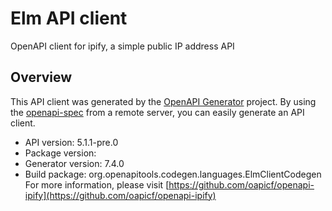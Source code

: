 # Elm API client

OpenAPI client for ipify, a simple public IP address API

## Overview
This API client was generated by the [OpenAPI Generator](https://openapi-generator.tech) project. By using the [openapi-spec](https://github.com/OAI/OpenAPI-Specification) from a remote server, you can easily generate an API client.

- API version: 5.1.1-pre.0
- Package version: 
- Generator version: 7.4.0
- Build package: org.openapitools.codegen.languages.ElmClientCodegen
For more information, please visit [https://github.com/oapicf/openapi-ipify](https://github.com/oapicf/openapi-ipify)
